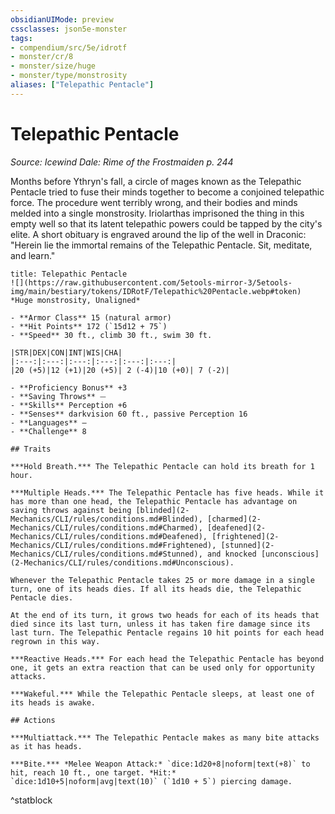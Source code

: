 ```yaml
---
obsidianUIMode: preview
cssclasses: json5e-monster
tags:
- compendium/src/5e/idrotf
- monster/cr/8
- monster/size/huge
- monster/type/monstrosity
aliases: ["Telepathic Pentacle"]
---
```

# Telepathic Pentacle
*Source: Icewind Dale: Rime of the Frostmaiden p. 244*  

Months before Ythryn's fall, a circle of mages known as the Telepathic Pentacle tried to fuse their minds together to become a conjoined telepathic force. The procedure went terribly wrong, and their bodies and minds melded into a single monstrosity. Iriolarthas imprisoned the thing in this empty well so that its latent telepathic powers could be tapped by the city's elite. A short obituary is engraved around the lip of the well in Draconic: "Herein lie the immortal remains of the Telepathic Pentacle. Sit, meditate, and learn."

```ad-statblock
title: Telepathic Pentacle
![](https://raw.githubusercontent.com/5etools-mirror-3/5etools-img/main/bestiary/tokens/IDRotF/Telepathic%20Pentacle.webp#token)
*Huge monstrosity, Unaligned*

- **Armor Class** 15 (natural armor)
- **Hit Points** 172 (`15d12 + 75`)
- **Speed** 30 ft., climb 30 ft., swim 30 ft.

|STR|DEX|CON|INT|WIS|CHA|
|:---:|:---:|:---:|:---:|:---:|:---:|
|20 (+5)|12 (+1)|20 (+5)| 2 (-4)|10 (+0)| 7 (-2)|

- **Proficiency Bonus** +3
- **Saving Throws** ⏤
- **Skills** Perception +6
- **Senses** darkvision 60 ft., passive Perception 16
- **Languages** —
- **Challenge** 8

## Traits

***Hold Breath.*** The Telepathic Pentacle can hold its breath for 1 hour.

***Multiple Heads.*** The Telepathic Pentacle has five heads. While it has more than one head, the Telepathic Pentacle has advantage on saving throws against being [blinded](2-Mechanics/CLI/rules/conditions.md#Blinded), [charmed](2-Mechanics/CLI/rules/conditions.md#Charmed), [deafened](2-Mechanics/CLI/rules/conditions.md#Deafened), [frightened](2-Mechanics/CLI/rules/conditions.md#Frightened), [stunned](2-Mechanics/CLI/rules/conditions.md#Stunned), and knocked [unconscious](2-Mechanics/CLI/rules/conditions.md#Unconscious).

Whenever the Telepathic Pentacle takes 25 or more damage in a single turn, one of its heads dies. If all its heads die, the Telepathic Pentacle dies.

At the end of its turn, it grows two heads for each of its heads that died since its last turn, unless it has taken fire damage since its last turn. The Telepathic Pentacle regains 10 hit points for each head regrown in this way.

***Reactive Heads.*** For each head the Telepathic Pentacle has beyond one, it gets an extra reaction that can be used only for opportunity attacks.

***Wakeful.*** While the Telepathic Pentacle sleeps, at least one of its heads is awake.

## Actions

***Multiattack.*** The Telepathic Pentacle makes as many bite attacks as it has heads.

***Bite.*** *Melee Weapon Attack:* `dice:1d20+8|noform|text(+8)` to hit, reach 10 ft., one target. *Hit:* `dice:1d10+5|noform|avg|text(10)` (`1d10 + 5`) piercing damage.
```
^statblock